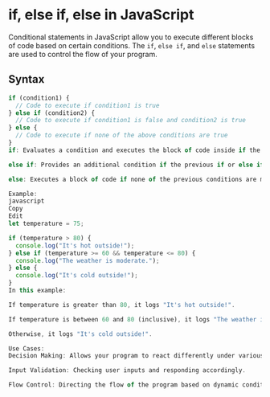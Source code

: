 # if, else if, else in JavaScript

Conditional statements in JavaScript allow you to execute different blocks of code based on certain conditions. The `if`, `else if`, and `else` statements are used to control the flow of your program.

## Syntax

```javascript
if (condition1) {
  // Code to execute if condition1 is true
} else if (condition2) {
  // Code to execute if condition1 is false and condition2 is true
} else {
  // Code to execute if none of the above conditions are true
}
if: Evaluates a condition and executes the block of code inside if the condition is true.

else if: Provides an additional condition if the previous if or else if conditions are false.

else: Executes a block of code if none of the previous conditions are met.

Example:
javascript
Copy
Edit
let temperature = 75;

if (temperature > 80) {
  console.log("It's hot outside!");
} else if (temperature >= 60 && temperature <= 80) {
  console.log("The weather is moderate.");
} else {
  console.log("It's cold outside!");
}
In this example:

If temperature is greater than 80, it logs "It's hot outside!".

If temperature is between 60 and 80 (inclusive), it logs "The weather is moderate.".

Otherwise, it logs "It's cold outside!".

Use Cases:
Decision Making: Allows your program to react differently under various conditions.

Input Validation: Checking user inputs and responding accordingly.

Flow Control: Directing the flow of the program based on dynamic conditions.
